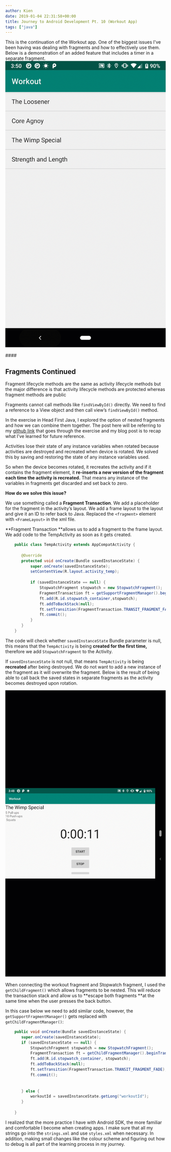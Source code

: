 ```yaml
---
author: Kien
date: 2019-01-04 22:31:58+00:00
title: Journey to Android Development Pt. 10 (Workout App)
tags: ["java"]
---
```


This is the continuation of the Workout app. One of the biggest issues I've been having was dealing with fragments and how to effectively use them. Below is a demonstration of an added feature that includes a timer in a separate fragment. ![](./stopwatch.gif)

####<h2> Fragments Continued </h2>

Fragment lifecycle methods are the same as activity lifecycle methods but the major difference is that activity lifecycle methods are protected whereas fragment methods are public

Fragments cannot call methods like `findViewById()` directly. We need to find a reference to a View object and then call view’s `findViewById()` method.

In the exercise in Head First Java, I explored the option of nested fragments and how we can combine them together. The post here will be referring to my [github link](https://github.com/kxdang/Android-Development/tree/master/Workout-App) that goes through the exercise and my blog post is to recap what I’ve learned for future reference.

Activities lose their state of any instance variables when rotated because activities are destroyed and recreated when device is rotated. We solved this by saving and restoring the state of any instance variables used.

So when the device becomes rotated, it recreates the activity and if it contains the fragment element, it **re-inserts a new version of the fragment each time the activity is recreated.** That means any instance of the variables in fragments get discarded and set back to zero.

**How do we solve this issue?**

We use something called a **Fragment Transaction**. We add a placeholder for the fragment in the activity’s layout. We add a frame layout to the layout and give it an ID to refer back to Java. Replaced the `<fragment>` element with `<FrameLayout>` in the xml file.

**Fragment Transaction **allows us to add a fragment to the frame layout. We add code to the TempActivity as soon as it gets created.

```java
    public class TempActivity extends AppCompatActivity {

       @Override
       protected void onCreate(Bundle savedInstanceState) {
           super.onCreate(savedInstanceState);
           setContentView(R.layout.activity_temp);

           if (savedInstanceState == null) {
               StopwatchFragment stopwatch = new StopwatchFragment();
               FragmentTransaction ft = getSupportFragmentManager().beginTransaction();
               ft.add(R.id.stopwatch_container,stopwatch);
               ft.addToBackStack(null);
               ft.setTransition(FragmentTransaction.TRANSIT_FRAGMENT_FADE);
               ft.commit();
           }
       }
    }
```

The code will check whether `savedInstanceState` Bundle parameter is null, this means that the `TempActivity` is being **created for the first time,** therefore we add `StopwatchFragment` to the Activity.

If `savedInstanceState` is not null, that means `TempActivity` is being **recreated** after being destroyed. We do not want to add a new instance of the fragment as it will overwrite the fragment. Below is the result of being able to call back the saved states in separate fragments as the activity becomes destroyed upon rotation.

![](./rotation.gif)

When connecting the workout fragment and Stopwatch fragment, I used the `getChildFragment()` which allows fragments to be nested. This will reduce the transaction stack and allow us to **escape both fragments **at the same time when the user presses the back button.

In this case below we need to add similar code, however, the `getSupportFragmentManager()` gets replaced with `getChildFragmentManager()`:

```java
    public void onCreate(Bundle savedInstanceState) {
       super.onCreate(savedInstanceState);
       if (savedInstanceState == null) {
           StopwatchFragment stopwatch = new StopwatchFragment();
           FragmentTransaction ft = getChildFragmentManager().beginTransaction();
           ft.add(R.id.stopwatch_container, stopwatch);
           ft.addToBackStack(null);
           ft.setTransition(FragmentTransaction.TRANSIT_FRAGMENT_FADE);
           ft.commit();


       } else {
           workoutId = savedInstanceState.getLong("workoutId");
       }

    }

```

I realized that the more practice I have with Android SDK, the more familiar and comfortable I become when creating apps. I make sure that all my strings go into the `strings.xml` and use `styles.xml` when necessary. In addition, making small changes like the colour scheme and figuring out how to debug is all part of the learning process in my journey.

